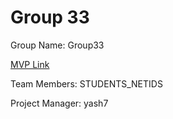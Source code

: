 # Group 33
Group Name: Group33

[MVP Link](http://cs196.cs.illinois.edu)

Team Members: STUDENTS_NETIDS

Project Manager: yash7
